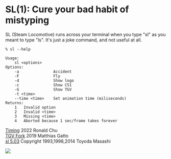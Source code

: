 SL(1): Cure your bad habit of mistyping
=======================================

SL (Steam Locomotive) runs across your terminal when you type "sl" as you meant to type "ls". It's just a joke command, and not useful at all.

```
% sl --help

Usage:
    sl <options>
Options:
    -a               Accident
    -F               Fly
    -d               Show logo
    -c               Show C51
    -G               Show TGV
    -t <time>
    --time <time>    Set animation time (miliseconds) 
Returns:
    1   Invalid option
    2   Invalid <time>
    3   Missing <time>
    4   Aborted because 1 sec/frame takes forever
```

[Timing](https://github.com/rchu/sl) 2022 Ronald Chu<br>
[TGV Fork](https://github.com/cosmo-ray/sl) 2019 Matthias Gatto<br>
[sl 5.03](https://github.com/mtoyoda/sl) Copyright 1993,1998,2014 Toyoda Masashi

![](demo.gif)